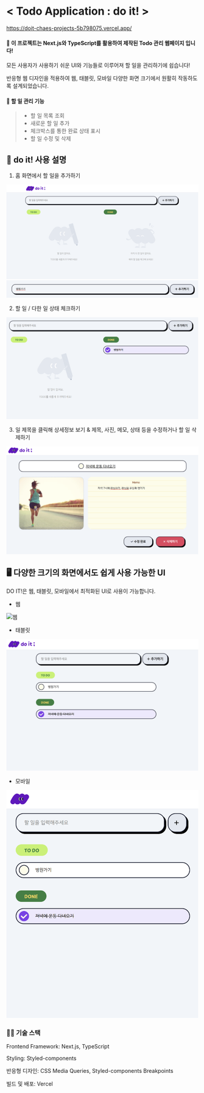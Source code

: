 # < Todo Application : do it! >
https://doit-chaes-projects-5b798075.vercel.app/

#### 📆 이 프로젝트는 Next.js와 TypeScript를 활용하여 제작된 Todo 관리 웹페이지 입니다! 

모든 사용자가 사용하기 쉬운 UI와 기능들로 이루어져 할 일을 관리하기에 쉽습니다!

반응형 웹 디자인을 적용하여 웹, 태블릿, 모바일 다양한 화면 크기에서 원활히 작동하도록 설계되었습니다. 


#### 🔧 할 일 관리 기능
>* 할 일 목록 조회
>* 새로운 할 일 추가
>* 체크박스를 통한 완료 상태 표시
>* 할 일 수정 및 삭제

## 🧩 do it! 사용 설명
1. 홈 화면에서 할 일을 추가하기

![메인화면](https://github.com/CHAEEUNPAKR/doit/blob/main/%EB%A9%94%EC%9D%B8%ED%99%94%EB%A9%B4.png)
![할일추가](https://github.com/CHAEEUNPAKR/doit/blob/main/%ED%95%A0%20%EC%9D%BC%20%EC%B6%94%EA%B0%80.png)

2. 할 일 / 다한 일 상태 체크하기

![상태체크](https://github.com/CHAEEUNPAKR/doit/blob/main/%ED%95%A0%20%EC%9D%BC%20%EC%83%81%ED%83%9C%20%EB%B3%80%EA%B2%BD.png)

3. 일 제목을 클릭해 상세정보 보기 & 제목, 사진, 메모, 상태 등을 수정하거나 할 일 삭제하기

![상세정보](https://github.com/CHAEEUNPAKR/doit/blob/main/%EC%83%81%EC%84%B8%EB%B3%B4%EA%B8%B0%20%EB%B0%8F%20%EC%88%98%EC%A0%95.png)


## 🖥️ 다양한 크기의 화면에서도 쉽게 사용 가능한 UI
DO IT!은 웹, 태블릿, 모바일에서 최적화된 UI로 사용이 가능합니다.


* 웹
  
![웹](https://github.com/CHAEEUNPAKR/doit/blob/main/%EC%9B%B9.png)

* 태블릿
  
![태블릿](https://github.com/CHAEEUNPAKR/doit/blob/main/%ED%83%9C%EB%B8%94%EB%A6%BF.png)

* 모바일
  
![모바일](https://github.com/CHAEEUNPAKR/doit/blob/main/%EB%AA%A8%EB%B0%94%EC%9D%BC.png)

### 👩‍💻 기술 스택
Frontend Framework: Next.js, TypeScript

Styling: Styled-components

반응형 디자인: CSS Media Queries, Styled-components Breakpoints

빌드 및 배포: Vercel
